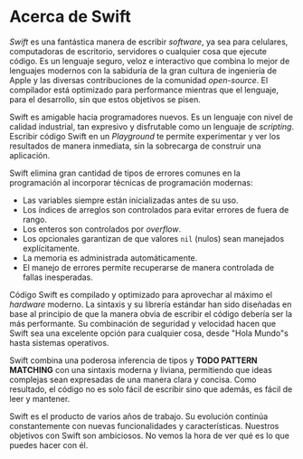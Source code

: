 # Acerca de Swift

_Swift_ es una fantástica manera de escribir _software_, ya sea para celulares, computadoras de escritorio, servidores o cualquier cosa que ejecute código. Es un lenguaje seguro, veloz e interactivo que combina lo mejor de lenguajes modernos con la sabiduría de la gran cultura de ingeniería de Apple y las diversas contribuciones de la comunidad _open-source_. El compilador está optimizado para performance mientras que el lenguaje, para el desarrollo, sin que estos objetivos se pisen.

Swift es amigable hacia programadores nuevos. Es un lenguaje con nivel de calidad industrial, tan expresivo y disfrutable como un lenguaje de _scripting_. Escribir código Swift en un _Playground_ te permite experimentar y ver los resultados de manera inmediata, sin la sobrecarga de construir una aplicación.

Swift elimina gran cantidad de tipos de errores comunes en la programación al incorporar técnicas de programación modernas:

* Las variables siempre están inicializadas antes de su uso.
* Los índices de arreglos son controlados para evitar errores de fuera de rango.
* Los enteros son controlados por _overflow_.
* Los opcionales garantizan de que valores `nil` \(nulos\) sean manejados explícitamente.
* La memoria es administrada automáticamente.
* El manejo de errores permite recuperarse de manera controlada de fallas inesperadas.

Código Swift es compilado y optimizado para aprovechar al máximo el _hardware_ moderno. La sintaxis y su librería estándar han sido diseñadas en base al principio de que la manera obvia de escribir el código debería ser la más performante. Su combinación de seguridad y velocidad hacen que Swift sea una excelente opción para cualquier cosa, desde "Hola Mundo"s hasta sistemas operativos.

Swift combina una poderosa inferencia de tipos y **TODO PATTERN MATCHING** con una sintaxis moderna y liviana, permitiendo que ideas complejas sean expresadas de una manera clara y concisa. Como resultado, el código no es solo fácil de escribir sino que además, es fácil de leer y mantener.

Swift es el producto de varios años de trabajo. Su evolución continúa constantemente con nuevas funcionalidades y características. Nuestros objetivos con Swift son ambiciosos. No vemos la hora de ver qué es lo que puedes hacer con él.

